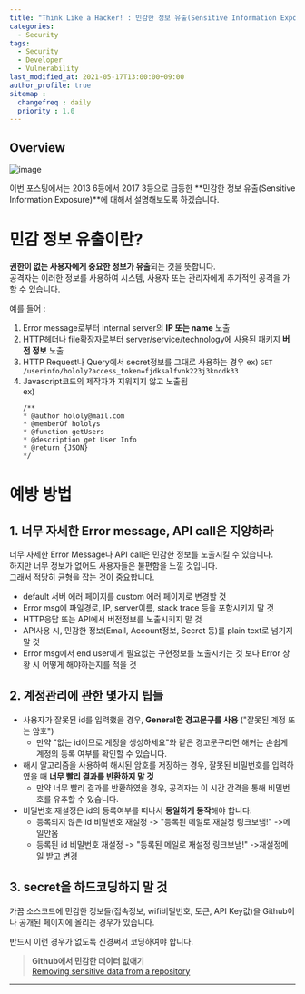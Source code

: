 ```yaml
---
title: "Think Like a Hacker! : 민감한 정보 유출(Sensitive Information Exposure)"
categories: 
  - Security
tags:
  - Security
  - Developer
  - Vulnerability
last_modified_at: 2021-05-17T13:00:00+09:00
author_profile: true
sitemap :
  changefreq : daily
  priority : 1.0
---
```


## Overview
![image](https://user-images.githubusercontent.com/15958325/118351417-e795ad00-b596-11eb-9fba-8e42b66e3381.png)   

이번 포스팅에서는 2013 6등에서 2017 3등으로 급등한 **민감한 정보 유출(Sensitive Information Exposure)**에 대해서 설명해보도록 하겠습니다.  

# 민감 정보 유출이란?
**권한이 없는 사용자에게 중요한 정보가 유출**되는 것을 뜻합니다.  
공격자는 이러한 정보를 사용하여 시스템, 사용자 또는 관리자에게 추가적인 공격을 가할 수 있습니다.  

예를 들어 :   
1. Error message로부터 Internal server의 **IP 또는 name** 노출
2. HTTP헤더나 file확장자로부터 server/service/technology에 사용된 패키지 **버전 정보** 노출
3. HTTP Request나 Query에서 secret정보를 그대로 사용하는 경우
    ex) `GET /userinfo/hololy?access_token=fjdksalfvnk223j3kncdk33`  
4. Javascript코드의 제작자가 지워지지 않고 노출됨  
ex)
    ~~~
    /**
    * @author hololy@mail.com
    * @memberOf hololys
    * @function getUsers
    * @description get User Info
    * @return {JSON}
    */
    ~~~

# 예방 방법
## 1. 너무 자세한 Error message, API call은 지양하라
너무 자세한 Error Message나 API call은 민감한 정보를 노출시킬 수 있습니다.  
하지만 너무 정보가 없어도 사용자들은 불편함을 느낄 것입니다.  
그래서 적당히 균형을 잡는 것이 중요합니다.  

- default 서버 에러 페이지를 custom 에러 페이지로 변경할 것
- Error msg에 파일경로, IP, server이름, stack trace 등을 포함시키지 말 것
- HTTP응답 또는 API에서 버전정보를 노출시키지 말 것
- API사용 시, 민감한 정보(Email, Account정보, Secret 등)를 plain text로 넘기지 말 것
- Error msg에서 end user에게 필요없는 구현정보를 노출시키는 것 보다 Error 상황 시 어떻게 해야하는지를 적을 것

## 2. 계정관리에 관한 몇가지 팁들
- 사용자가 잘못된 id를 입력했을 경우, **General한 경고문구를 사용** ("잘못된 계정 또는 암호")
    - 만약 "없는 id이므로 계정을 생성하세요"와 같은 경고문구라면 해커는 손쉽게 계정의 등록 여부를 확인할 수 있습니다.  
- 해시 알고리즘을 사용하여 해시된 암호를 저장하는 경우, 잘못된 비밀번호를 입력하였을 때 **너무 빨리 결과를 반환하지 말 것**
    - 만약 너무 빨리 결과를 반환하였을 경우, 공격자는 이 시간 간격을 통해 비밀번호를 유추할 수 있습니다. 
- 비밀번호 재설정은 id의 등록여부를 떠나서 **동일하게 동작**해야 합니다.  
    - 등록되지 않은 id 비밀번호 재설정 -> "등록된 메일로 재설정 링크보냄!" ->메일안옴  
    - 등록된 id 비밀번호 재설정 -> "등록된 메일로 재설정 링크보냄!" ->재설정메일 받고 변경

## 3. secret을 하드코딩하지 말 것
가끔 소스코드에 민감한 정보들(접속정보, wifi비밀번호, 토큰, API Key값)을 Github이나 공개된 페이지에 올리는 경우가 있습니다.  

반드시 이런 경우가 없도록 신경써서 코딩하여야 합니다.  

>**Github에서 민감한 데이터 없애기**  
> [Removing sensitive data from a repository](https://docs.github.com/en/github/authenticating-to-github/removing-sensitive-data-from-a-repository)  


----